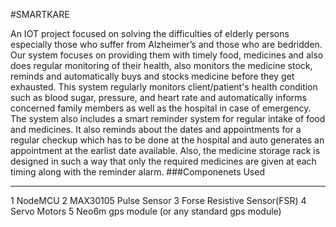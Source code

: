 #SMARTKARE

An IOT project focused on solving the difficulties of elderly persons especially those who suffer from Alzheimer’s and those who are bedridden. Our system focuses on providing them with timely food, medicines and also does regular monitoring of their health, also monitors the medicine stock, reminds and automatically buys and stocks medicine before they get exhausted. This system regularly monitors client/patient's health condition such as blood sugar, pressure, and heart rate and automatically informs concerned family members as well as the hospital in case of emergency. The system also includes a smart reminder system for regular intake of food and medicines. It also reminds about the dates and appointments for a regular checkup which has to be done at the hospital and auto generates an appointment at the earlist date available. Also, the medicine storage rack is designed in such a way that only the required medicines are given at each timing along with the reminder alarm.
###Componenets Used
<hr>
   1 NodeMCU
   2 MAX30105 Pulse Sensor
   3 Forse Resistive Sensor(FSR)
   4 Servo Motors
   5 Neo6m gps module (or any standard gps module)
